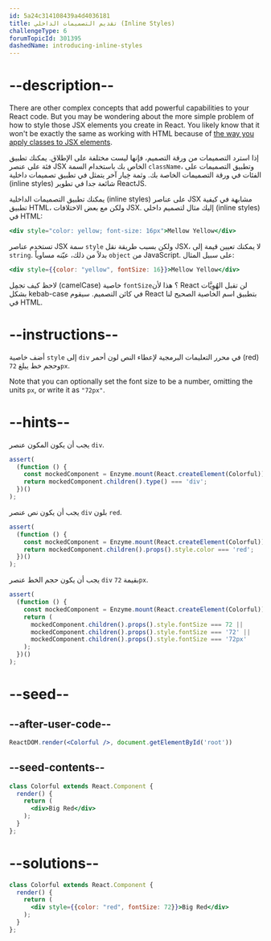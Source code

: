 ```yaml
---
id: 5a24c314108439a4d4036181
title: تقديم التصميمات الداخلي (Inline Styles)
challengeType: 6
forumTopicId: 301395
dashedName: introducing-inline-styles
---
```


# --description--

There are other complex concepts that add powerful capabilities to your React code. But you may be wondering about the more simple problem of how to style those JSX elements you create in React. You likely know that it won't be exactly the same as working with HTML because of <a href="/learn/front-end-development-libraries/react/define-an-html-class-in-jsx" target="_blank" rel="noopener noreferrer nofollow">the way you apply classes to JSX elements</a>.

إذا استرد التصميمات من ورقة التصميم، فإنها ليست مختلفة على الإطلاق. يمكنك تطبيق فئة على عنصر JSX الخاص بك باستخدام السمة `className`، وتطبيق التصميمات على الفئات في ورقة التصميمات الخاصة بك. وثمة خِيار آخر يتمثل في تطبيق تصميمات داخلية (inline styles) شائعة جدا في تطوير ReactJS.

يمكنك تطبيق التصميمات الداخلية (inline styles) على عناصر JSX مشابهة في كيفية تطبيق HTML، ولكن مع بعض الاختلافات JSX. إليك مثال لتصميم داخلي (inline styles) في HTML:

```jsx
<div style="color: yellow; font-size: 16px">Mellow Yellow</div>
```

تستخدم عناصر JSX سمة `style` ولكن بسبب طريقة نقل JSX، لا يمكنك تعيين قيمة إلى `string`. بدلاً من ذلك، عيّنه مساوياً `object` من JavaScript. على سبيل المثال:

```jsx
<div style={{color: "yellow", fontSize: 16}}>Mellow Yellow</div>
```

لاحظ كيف تجمِل (camelCase) خاصية `fontSize`؟ هذا لأن React لن تقبل الهُوِيَّات بشكل kebab-case في كائن التصميم. سيقوم React بتطبيق اسم الخاصية الصحيح لنا في HTML.

# --instructions--

أضف خاصية `style` إلى `div` في محرر التعليمات البرمجية لإعطاء النص لون أحمر (red) وحجم خط يبلغ `72px`.

Note that you can optionally set the font size to be a number, omitting the units `px`, or write it as `"72px"`.
# --hints--

يجب أن يكون المكون عنصر `div`.

```js
assert(
  (function () {
    const mockedComponent = Enzyme.mount(React.createElement(Colorful));
    return mockedComponent.children().type() === 'div';
  })()
);
```

يجب أن يكون نص عنصر `div` بلون `red`.

```js
assert(
  (function () {
    const mockedComponent = Enzyme.mount(React.createElement(Colorful));
    return mockedComponent.children().props().style.color === 'red';
  })()
);
```

يجب أن يكون حجم الخط عنصر `div` بقيمة `72px`.

```js
assert(
  (function () {
    const mockedComponent = Enzyme.mount(React.createElement(Colorful));
    return (
      mockedComponent.children().props().style.fontSize === 72 ||
      mockedComponent.children().props().style.fontSize === '72' ||
      mockedComponent.children().props().style.fontSize === '72px'
    );
  })()
);
```

# --seed--

## --after-user-code--

```jsx
ReactDOM.render(<Colorful />, document.getElementById('root'))
```

## --seed-contents--

```jsx
class Colorful extends React.Component {
  render() {
    return (
      <div>Big Red</div>
    );
  }
};
```

# --solutions--

```jsx
class Colorful extends React.Component {
  render() {
    return (
      <div style={{color: "red", fontSize: 72}}>Big Red</div>
    );
  }
};
```
